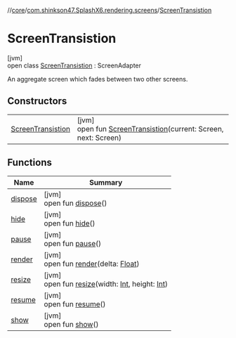 //[core](../../../index.md)/[com.shinkson47.SplashX6.rendering.screens](../index.md)/[ScreenTransistion](index.md)

# ScreenTransistion

[jvm]\
open class [ScreenTransistion](index.md) : ScreenAdapter

An aggregate screen which fades between two other screens.

## Constructors

| | |
|---|---|
| [ScreenTransistion](-screen-transistion.md) | [jvm]<br>open fun [ScreenTransistion](-screen-transistion.md)(current: Screen, next: Screen) |

## Functions

| Name | Summary |
|---|---|
| [dispose](../../com.shinkson47.SplashX6.rendering.screens.game/-game-screen/index.md#2084822502%2FFunctions%2F971615585) | [jvm]<br>open fun [dispose](../../com.shinkson47.SplashX6.rendering.screens.game/-game-screen/index.md#2084822502%2FFunctions%2F971615585)() |
| [hide](../../com.shinkson47.SplashX6.rendering.screens.game/-game-screen/index.md#1075297875%2FFunctions%2F971615585) | [jvm]<br>open fun [hide](../../com.shinkson47.SplashX6.rendering.screens.game/-game-screen/index.md#1075297875%2FFunctions%2F971615585)() |
| [pause](../../com.shinkson47.SplashX6.rendering.screens.game/-game-screen/index.md#-510703633%2FFunctions%2F971615585) | [jvm]<br>open fun [pause](../../com.shinkson47.SplashX6.rendering.screens.game/-game-screen/index.md#-510703633%2FFunctions%2F971615585)() |
| [render](render.md) | [jvm]<br>open fun [render](render.md)(delta: [Float](https://kotlinlang.org/api/latest/jvm/stdlib/kotlin/-float/index.html)) |
| [resize](resize.md) | [jvm]<br>open fun [resize](resize.md)(width: [Int](https://kotlinlang.org/api/latest/jvm/stdlib/kotlin/-int/index.html), height: [Int](https://kotlinlang.org/api/latest/jvm/stdlib/kotlin/-int/index.html)) |
| [resume](../../com.shinkson47.SplashX6.rendering.screens.game/-game-screen/index.md#434199496%2FFunctions%2F971615585) | [jvm]<br>open fun [resume](../../com.shinkson47.SplashX6.rendering.screens.game/-game-screen/index.md#434199496%2FFunctions%2F971615585)() |
| [show](../../com.shinkson47.SplashX6.input/-key-binder/-global/index.md#-1384572680%2FFunctions%2F971615585) | [jvm]<br>open fun [show](../../com.shinkson47.SplashX6.input/-key-binder/-global/index.md#-1384572680%2FFunctions%2F971615585)() |
